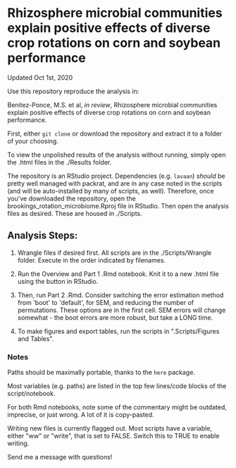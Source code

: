 # Rhizosphere microbial communities explain positive effects of diverse crop rotations on corn and soybean performance

Updated Oct 1st, 2020

Use this repository reproduce the analysis in:

Benitez-Ponce, M.S. et al, *in review*, Rhizosphere microbial communities explain positive effects of diverse crop rotations on corn and soybean performance. 

First, either `git clone` or download the repository and extract it to a folder of your choosing.

To view the unpolished results of the analysis without running, simply open the .html files in the ./Results folder. 

The repository is an RStudio project. Dependencies (e.g. `lavaan`) *should* be pretty well managed with packrat, and are in any case noted in the scripts (and will be auto-installed by many of scripts, as well). Therefore, once you've downloaded the repository, open the brookings_rotation_microbiome.Rproj file in RStudio. Then open the analysis files as desired. These are housed in ./Scripts. 

## Analysis Steps:
1. Wrangle files if desired first. All scripts are in the ./Scripts/Wrangle folder. Execute in the order indicated by filenames.

2. Run the Overview and Part 1 .Rmd notebook. Knit it to a new .html file using the button in RStudio.

3. Then, run Part 2 .Rmd. Consider switching the error estimation method from 'boot' to 'default', for SEM, and reducing the number of permutations. These options are in the first cell. SEM errors will change somewhat - the boot errors are more robust, but take a LONG time.

4. To make figures and export tables, run the scripts in ".Scripts/Figures and Tables".

### Notes
Paths should be maximally portable, thanks to the `here` package. 

Most variables (e.g. paths) are listed in the top few lines/code blocks of the script/notebook.

For both Rmd notebooks, note some of the commentary might be outdated, imprecise, or just wrong. A lot of it is copy-pasted. 

Writing new files is currently flagged out. Most scripts have a variable, either "ww" or "write", that is set to FALSE. Switch this to TRUE to enable writing. 

Send me a message with questions!